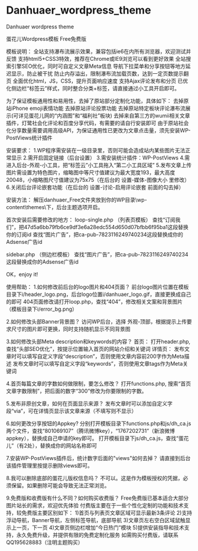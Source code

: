 Danhuaer_wordpress_theme
========================

Danhuaer wordpress theme

蛋花儿Wordpress模板 Free免费版

模板说明：
全站支持瀑布流展示效果，兼容包括ie6在内所有浏览器，欢迎测试并反馈
支持html5+CSS3特效，推荐在Chrome或IE9浏览可以看到更好效果
全站搜索引擎SEO优化，同时可自定义文章Meta信息
导航下拉菜单和分享按钮等地方延迟显示，防止被干扰
防止内存溢出，限制瀑布流加载页数，达到一定页数提示翻页
全面优化html，JS，CSS，提升页面响应速度
支持Ajax评论发布和分页
已优化侧边栏“标签云”样式，同时整合分类+标签，请直接通过小工具开启即可。

为了保证模板通用性和易用性，去掉了原站部分定制化功能，具体如下：
去掉原站iPhone emoji表情功能
去掉原站评论投票功能
去掉原站特定板块评论瀑布流展示(可详见蛋花儿网的“内涵图”和“福利社”板块)
去掉来自第三方的wumii相关文章插件，灯鹭社会化评论和百度分享代码，有需要的请自行安装即可
由于原站社会化分享数量需要调用高级API，为保证通用性已更改为文章点击量，须先安装WP-PostViews统计插件


安装要求：
1.WP程序需安装在一级目录里，否则可能会造成站内某些图片无法正常显示
2.需开启固定链接（后台设置）
3.需安装统计插件：WP-PostViews
4.需进入后台-外观-小工具，把“标签云”小工具拖入“第二小工具区域”
5.发布文章上传图片需设置为特色图片，缩略图中等尺寸值建议为最大宽度193，最大高度20048，小缩略图尺寸值建议为75x75（在后台的 设置-媒体-图像大小 里修改）
6.关闭后台评论嵌套功能（在后台的 设置-讨论-启用评论嵌套 前面的勾去掉）


安装方法：
解压danhuaer_Free文件夹放到你的WP目录\wp-content\themes\下，后台主题选项开启。


首次安装后需要修改的地方：
loop-single.php （列表页模板）
查找“订阅我们”，把47d5a6bb79fb6ce9df3e6a28edc554d650d07bfbb6f95ba1这段替换你的订阅id
查找“图片广告”，把ca-pub-7823116249740234这段替换成你的Adsense广告id

sidebar.php （侧边栏模板）
查找“图片广告”，把ca-pub-7823116249740234这段替换成你的Adsense广告id

OK，enjoy it!


使用帮助：
1.如何修改前后台的logo图片和404页面？
前台logo图片位置在模板目录下i/header_logo.png，后台logo位置i/danhuaer_logo.gif，直接更换成自己的即可
404页面修改请打开loop.php，查找“404”，修改相关文案和背景图片（模板目录下i/error_bg.png）

2.如何修改头部Banner背景图？
访问WP后台，选择 外观-顶部，根据提示上传要求尺寸的图片即可更换，同时支持随机显示不同背景图

3.如何修改头部Meta description和keywords的内容？
首页：
打开header.php,查找“头部SEO优化”，按提示位置输入首页的网站介绍和关键词
详情页：
发布文章时可以填写自定义字段“description”，否则使用文章内容前200字作为Meta描述
发布文章时可以填写自定义字段“keywords”，否则使用文章tags作为Meta关键词

4.首页每篇文章的字数如何做限制，要怎么修改？
打开functions.php, 搜索“首页文章字数限制”，把后面的数字“300”修改为你要限制的字数。

5.发布非原创文章，如何在页面显示来源？
发布文章时可以添加自定义字段“via”，可在详情页显示该文章来源（不填写则不显示）

6.如何更改分享按钮的Appkey?
分别打开模板目录下functions.php和js/dh_ca.js两个文件，查找“801069107”（腾讯微博key），“1767202731”（新浪微博appkey），替换成自己申请的key即可。
打开模板目录下js/dh_ca.js，查找“蛋花儿”（有2处），替换成你的网站名称即可

7.安装WP-PostViews插件后，统计数字后面的"views"如何去掉？
请直接到后台该插件管理里按提示删除views即可。

8.我可以删除底部的蛋花儿版权信息吗？
不可以。这是作为模板授权的凭据，必须保留。如果删除可能会导致无法正常浏览。

9.免费版和收费版有什么不同？如何购买收费版？
Free免费版已基本适合大部分图片站长的需求，欢迎优先体验
付费版主要在于一些个性化定制的功能和技术支持，较免费版主要区别如下：
1)首页与列表页文章区域可显示最新3条评论
2)支持浮动导航，Banner导航，左侧标签导航，底部导航
3)文章页左右空白区域鼠触显示上一页，下一页
4)文章页侧边栏增加“今日热门”模块
5)提供安装指导和技术支持，永久免费升级，并提供有限的免费定制化服务
如需购买付费版，请联系QQ195628883（注明主题购买）







